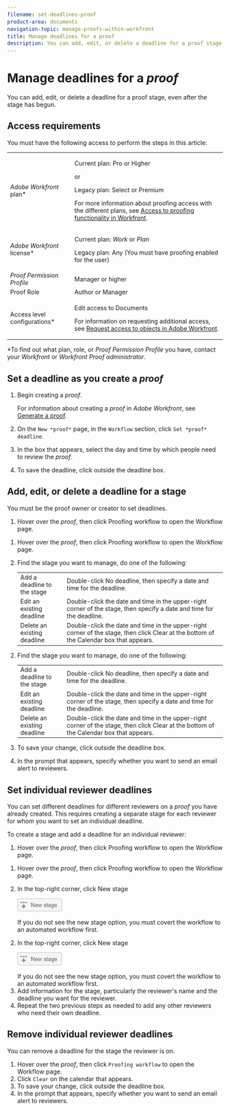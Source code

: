 ```yaml
---
filename: set-deadlines-proof
product-area: documents
navigation-topic: manage-proofs-within-workfront
title: Manage deadlines for a proof
description: You can add, edit, or delete a deadline for a proof stage, even after the stage has begun.
---
```


# Manage deadlines for a *proof*

You can add, edit, or delete a deadline for a proof stage, even after the stage has begun.

## Access requirements

You must have the following access to perform the steps in this article:

<table cellspacing="0"> 
 <col> 
 <col> 
 <tbody> 
  <tr> 
   <td role="rowheader"><em>Adobe Workfront</em> plan*</td> 
   <td> <p>Current plan: Pro or Higher</p> <p>or</p> <p>Legacy plan: Select or Premium</p> <p>For more information about proofing access with the different plans, see <a href="../../../administration-and-setup/manage-workfront/configure-proofing/access-to-proofing-functionality.md" class="MCXref xref">Access to proofing functionality in Workfront</a>.</p> </td> 
  </tr> 
  <tr> 
   <td role="rowheader"><em>Adobe Workfront</em> license*</td> 
   <td> <p>Current plan: <em>Work</em> or <em>Plan</em></p> <p>Legacy plan: Any (You must have proofing enabled for the user)</p> </td> 
  </tr> 
  <tr> 
   <td role="rowheader"><em>Proof Permission Profile</em> </td> 
   <td>Manager or higher</td> 
  </tr> 
  <tr> 
   <td role="rowheader">Proof Role</td> 
   <td>Author or Manager</td> 
  </tr> 
  <tr> 
   <td role="rowheader">Access level configurations*</td> 
   <td> <p>Edit access to Documents</p> <p>For information on requesting additional access, see <a href="../../../workfront-basics/grant-and-request-access-to-objects/request-access.md" class="MCXref xref">Request access to objects in Adobe Workfront</a>.</p> </td> 
  </tr> 
 </tbody> 
</table>

&#42;To find out what plan, role, or *Proof Permission Profile* you have, contact your *Workfront* or *Workfront Proof administrator*.

<!--
<h2 data-mc-conditions="QuicksilverOrClassic.Draft mode"><a name="Setting-Deadline"></a>Set a deadline as you create a <em>proof</em></h2>
-->

## Set a deadline as you create a *proof*

<!--
<ol data-mc-conditions="QuicksilverOrClassic.Draft mode">
<li value="1"> <p>Begin creating a <em>proof</em>.</p> <p>For information about creating a <em>proof</em> in <em>Adobe Workfront</em>, see <a href="../../../review-and-approve-work/proofing/creating-proofs-within-workfront/generate-proof.md" class="MCXref xref">Generate a proof</a>.<br></p> </li>
<li value="2">On the <span class="bold">New <em>proof</em></span>&nbsp;page, in the <span class="bold">Workflow</span> section, click <span class="bold">Set <em>proof</em> deadline</span>.</li>
<li value="3">In the box that appears, select the day and time by which people need to review the <em>proof</em>.&nbsp;</li>
<li value="4">To save the deadline, click outside the deadline box.</li>
</ol>
-->

1. Begin creating a *proof*.

   For information about creating a *proof* in *Adobe Workfront*, see [Generate a proof](../../../review-and-approve-work/proofing/creating-proofs-within-workfront/generate-proof.md).

1. On the `New *proof*` page, in the `Workflow` section, click `Set *proof* deadline`.

1. In the box that appears, select the day and time by which people need to review the *proof*.&nbsp;
1. To save the deadline, click outside the deadline box.

## Add, edit, or delete a deadline for a stage

You must be the proof owner or creator to set deadlines.

<ol> <draft-comment>
  <li value="1" data-mc-conditions="QuicksilverOrClassic.Quicksilver"> <p>Hover over the <em>proof</em>, then click <span class="bold">Proofing workflow</span> to open the Workflow page.</p> </li>
 </draft-comment>
 <li value="1" data-mc-conditions="QuicksilverOrClassic.Quicksilver"> <p>Hover over the <em>proof</em>, then click <span class="bold">Proofing workflow</span> to open the Workflow page.</p> </li> <draft-comment>
  <li value="2" data-mc-conditions="QuicksilverOrClassic.Quicksilver"> <p>Find the stage you want to manage, do one of the following:</p> 
   <table cellspacing="0"> <draft-comment>
     <col data-mc-conditions="QuicksilverOrClassic.Quicksilver">
    </draft-comment>
    <col data-mc-conditions="QuicksilverOrClassic.Quicksilver"> <draft-comment>
     <col data-mc-conditions="QuicksilverOrClassic.Quicksilver">
    </draft-comment>
    <col data-mc-conditions="QuicksilverOrClassic.Quicksilver"> 
    <tbody> 
     <tr> 
      <td role="rowheader">Add a deadline to the stage</td> 
      <td>Double-click <span class="bold">No deadline</span>, then&nbsp;specify a date and time for the deadline.</td> 
     </tr> 
     <tr> 
      <td role="rowheader">Edit an existing deadline</td> 
      <td>Double-click the date and time in the upper-right corner of the stage,&nbsp;then&nbsp;specify a date and time for the deadline.</td> 
     </tr> 
     <tr> 
      <td role="rowheader">Delete an existing deadline</td> 
      <td>Double-click the date and time in the upper-right corner of the stage,&nbsp;then click <span class="bold">Clear</span> at the bottom of the Calendar box that appears.</td> 
     </tr> 
    </tbody> 
   </table> </li>
 </draft-comment>
 <li value="2" data-mc-conditions="QuicksilverOrClassic.Quicksilver"> <p>Find the stage you want to manage, do one of the following:</p> 
  <table cellspacing="0"> 
   <col data-mc-conditions="QuicksilverOrClassic.Quicksilver"> 
   <col data-mc-conditions="QuicksilverOrClassic.Quicksilver"> 
   <tbody> 
    <tr> 
     <td role="rowheader">Add a deadline to the stage</td> 
     <td>Double-click <span class="bold">No deadline</span>, then&nbsp;specify a date and time for the deadline.</td> 
    </tr> 
    <tr> 
     <td role="rowheader">Edit an existing deadline</td> 
     <td>Double-click the date and time in the upper-right corner of the stage,&nbsp;then&nbsp;specify a date and time for the deadline.</td> 
    </tr> 
    <tr> 
     <td role="rowheader">Delete an existing deadline</td> 
     <td>Double-click the date and time in the upper-right corner of the stage,&nbsp;then click <span class="bold">Clear</span> at the bottom of the Calendar box that appears.</td> 
    </tr> 
   </tbody> 
  </table> </li> 
 <li value="3"> <p>To save your change, click outside the deadline box.</p> </li> 
 <li value="4">In the prompt that appears, specify whether you want to send an email alert to reviewers.&nbsp;</li> 
</ol>

## Set individual reviewer deadlines

You can set different deadlines for different reviewers on a *proof* you have already created. This requires creating a&nbsp;separate stage for each reviewer for whom you want to set an individual deadline.

To create a stage and add a deadline for an individual reviewer:

<ol> <draft-comment>
  <li value="1" data-mc-conditions="QuicksilverOrClassic.Quicksilver"> <p>Hover over the <em>proof</em>, then click <span class="bold">Proofing workflow</span> to open the Workflow page.</p> </li>
 </draft-comment>
 <li value="1" data-mc-conditions="QuicksilverOrClassic.Quicksilver"> <p>Hover over the <em>proof</em>, then click <span class="bold">Proofing workflow</span> to open the Workflow page.</p> </li> <draft-comment>
  <li value="2" data-mc-conditions="QuicksilverOrClassic.Quicksilver"> <p>In the top-right corner, click <span class="bold">New stage</span></p> <p> <img src="assets/new-stage-button.png" alt="New_Stage_button.png"> </p> <note type="note">
    If you do not see the new stage option, you must covert the workflow to an automated workflow first. 
   </note> </li>
 </draft-comment>
 <li value="2" data-mc-conditions="QuicksilverOrClassic.Quicksilver"> <p>In the top-right corner, click <span class="bold">New stage</span></p> <p> <img src="assets/new-stage-button.png" alt="New_Stage_button.png"> </p> <note type="note">
   If you do not see the new stage option, you must covert the workflow to an automated workflow first. 
  </note> </li> 
 <li value="3">Add information for the stage,&nbsp;particularly the reviewer's name and the deadline you want for the reviewer.</li> 
 <li value="4">Repeat the two previous steps as needed to add any other reviewers who need their own deadline.</li> 
</ol>

## Remove individual reviewer deadlines

You can remove a deadline for the stage the reviewer is on.

   <!--
   <li value="1" data-mc-conditions="QuicksilverOrClassic.Quicksilver"> <p>Hover over the <em>proof</em>, then click <span class="bold">Proofing workflow</span> to open the Workflow page.</p> </li>
   -->

1. Hover over the *proof*, then click `Proofing workflow` to open the Workflow page.
1. Click `Clear` on the calendar that appears.
1. To save your change, click outside the deadline box.
1. In the prompt that appears, specify whether you want to send an email alert to reviewers.

